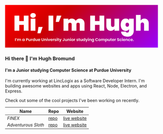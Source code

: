 <img src="https://raw.githubusercontent.com/hughbromund/hughbromund/master/header.png" alt="Hugh Bromund" />

### Hi there 👋 I'm Hugh Bromund

#### I'm a Junior studying Computer Science at Purdue University

I'm currently working at LincLogix as a Software Developer Intern. I'm building awesome websites and apps using React, Node, Electron, and Express.

Check out some of the cool projects I've been working on recently.

| Name                | Repo                                                    | Website                                                      |
| ------------------- | ------------------------------------------------------- | ------------------------------------------------------------ |
| _FINEX_             | [repo](https://github.com/hughbromund/FINEX)            | [live website](https://finex.money)                          |
| _Adventurous Sloth_ | [repo](https://github.com/hughbromund/AdventurousSloth) | [live website](https://adventurous-sloth-1.ue.r.appspot.com) |

<!--START_SECTION:waka-->
<!--END_SECTION:waka-->

<!--
**hughbromund/hughbromund** is a ✨ _special_ ✨ repository because its `README.md` (this file) appears on your GitHub profile.

Here are some ideas to get you started:

- 🔭 I’m currently working on ...
- 🌱 I’m currently learning ...
- 👯 I’m looking to collaborate on ...
- 🤔 I’m looking for help with ...
- 💬 Ask me about ...
- 📫 How to reach me: ...
- 😄 Pronouns: ...
- ⚡ Fun fact: ...
-->

